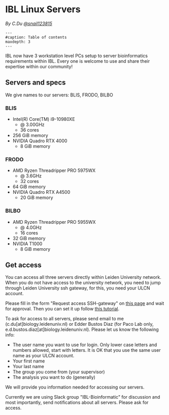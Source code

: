 # IBL Linux Servers

*By C.Du [@snail123815](https://github.com/snail123815)*

```{toctree}
---
#caption: Table of contents
maxdepth: 3
---
```

IBL now have 3 workstation level PCs setup to server bioinformatics requirements within IBL. Every one is welcome to use and share their expertise within our community!

## Servers and specs

We give names to our servers: BLIS, FRODO, BILBO

### BLIS

- Intel(R) Core(TM) i9-10980XE
  - @ 3.00GHz
  - 36 cores
- 256 GiB memory
- NVIDIA Quadro RTX 4000
  - 8 GiB memory

### FRODO

- AMD Ryzen Threadripper PRO 5975WX
  - @ 3.6GHz
  - 32 cores
- 64 GiB memory
- NVIDIA Quadro RTX A4500
  - 20 GiB memory

### BILBO

- AMD Ryzen Threadripper PRO 5955WX
  - @ 4.0GHz
  - 16 cores
- 32 GiB memory
- NVIDIA T1000
  - 8 GiB memory

## Get access

You can access all three servers directly within Leiden University network. When you do not have access to the university network, you need to jump through Leiden University ssh gateway, for this, you need your ULCN account.

Please fill in the form "Request access SSH-gateway" on [this page](https://www.staff.universiteitleiden.nl/ict/help-and-support/application-forms/application-forms/service-units/ict-shared-service-centre) and wait for approval. Then you can set it up follow [this tutorial](https://www.staff.universiteitleiden.nl/binaries/content/assets/ul2staff/ict/handleidingen/manual-setting-up-ssh-gateway-2017-eng.pdf).

To ask for access to all servers, please send email to me (c.du\[at\]biology.leidenuniv.nl) or Edder Bustos Diaz (for Paco Lab only, e.d.bustos.diaz\[at\]biology.leidenuniv.nl). Please let us know the following info:

- The user name you want to use for login. Only lower case letters and numbers allowed, start with letters. It is OK that you use the same user name as your ULCN account.
- Your first name
- Your last name
- The group you come from (your supervisor)
- The analysis you want to do (generally)

We will provide you information needed for accessing our servers.

Currently we are using Slack group "IBL-Bioinformatic" for discussion and most importantly, send notifications about all servers. Please ask for access.